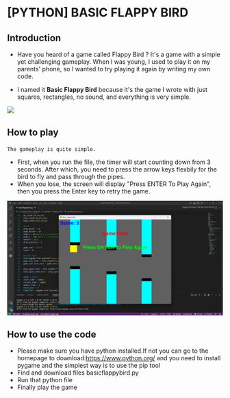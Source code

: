 # [PYTHON] BASIC FLAPPY BIRD

## Introduction
* Have you heard of a game called Flappy Bird ? It's a game with a simple yet challenging gameplay. When I was young, I used to play it on my parents' phone, so I wanted to try playing it again by writing my own code.

* I named it **Basic Flappy Bird** because it's the game I wrote with just squares, rectangles, no sound, and everything is very simple.

<image src="assets/basicflappybird.gif">

## How to play
    The gameplay is quite simple.
* First, when you run the file, the timer will start counting down from 3 seconds. After which, you need to press the arrow keys flexbily for the bird to fly and pass through the pipes.
* When you lose, the screen will display "Press ENTER To Play Again", then you press the Enter key to retry the game.

<img src="assets/pic.png">

## How to use the code
* Please make sure you have python installed.If not you can go to the homepage to download:https://www.python.org/ and you need to install pygame and the simplest way is to use the pip tool
* Find and download files basicflappybird.py
* Run that python file
* Finally play the game
